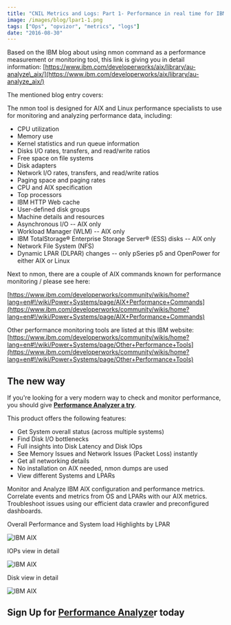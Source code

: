 ```yaml
---
title: "CNIL Metrics and Logs: Part 1- Performance in real time for IBM AIX"
image: /images/blog/lpar1-1.png
tags: ["Ops", "opvizor", "metrics", "logs"]
date: "2016-08-30"
---
```


Based on the IBM blog about using nmon command as a performance measurement or monitoring tool, this link is giving you in detail information: [https://www.ibm.com/developerworks/aix/library/au-analyze\_aix/](https://www.ibm.com/developerworks/aix/library/au-analyze_aix/)

The mentioned blog entry covers:

The nmon tool is designed for AIX and Linux performance specialists to use for monitoring and analyzing performance data, including:

- CPU utilization
- Memory use
- Kernel statistics and run queue information
- Disks I/O rates, transfers, and read/write ratios
- Free space on file systems
- Disk adapters
- Network I/O rates, transfers, and read/write ratios
- Paging space and paging rates
- CPU and AIX specification
- Top processors
- IBM HTTP Web cache
- User-defined disk groups
- Machine details and resources
- Asynchronous I/O -- AIX only
- Workload Manager (WLM) -- AIX only
- IBM TotalStorage® Enterprise Storage Server® (ESS) disks -- AIX only
- Network File System (NFS)
- Dynamic LPAR (DLPAR) changes -- only pSeries p5 and OpenPower for either AIX or Linux

Next to nmon, there are a couple of AIX commands known for performance monitoring / please see here:

[https://www.ibm.com/developerworks/community/wikis/home?lang=en#!/wiki/Power+Systems/page/AIX+Performance+Commands](https://www.ibm.com/developerworks/community/wikis/home?lang=en#!/wiki/Power+Systems/page/AIX+Performance+Commands)

Other performance monitoring tools are listed at this IBM website: [https://www.ibm.com/developerworks/community/wikis/home?lang=en#!/wiki/Power+Systems/page/Other+Performance+Tools](https://www.ibm.com/developerworks/community/wikis/home?lang=en#!/wiki/Power+Systems/page/Other+Performance+Tools)

## The new way

If you're looking for a very modern way to check and monitor performance, you should give [**Performance Analyzer a try**](http://try.opvizor.com/perfanalyzer/). 

This product offers the following features:

- Get System overall status (across multiple systems)
- Find Disk I/O bottlenecks
- Full insights into Disk Latency and Disk IOps
- See Memory Issues and Network Issues (Packet Loss) instantly
- Get all networking details
- No installation on AIX needed, nmon dumps are used
- View different Systems and LPARs

Monitor and Analyze IBM AIX configuration and performance metrics. Correlate events and metrics from OS and LPARs with our AIX metrics. Troubleshoot issues using our efficient data crawler and preconfigured dashboards.

Overall Performance and System load Highlights by LPAR

![IBM AIX](/images/blog/lpar1-1.png)

IOPs view in detail

![IBM AIX](/images/blog/lpar2-1.png)

Disk view in detail

![IBM AIX](/images/blog/ibm_aix_2-1.png)

## **Sign Up for [Performance Analyze](http://try.opvizor.com/perfanalyzer/)r today**
